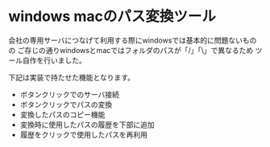 # windows macのパス変換ツール

会社の専用サーバにつなげて利用する際にwindowsでは基本的に問題ないものの
ご存じの通りwindowsとmacではフォルダのパスが「/」「\」で異なるため
ツール自作を行いました。

下記は実装で持たせた機能となります。

* ボタンクリックでのサーバ接続
* ボタンクリックでパスの変換
* 変換したパスのコピー機能
* 変換時に使用したパスの履歴を下部に追加
* 履歴をクリックで使用したパスを再利用

